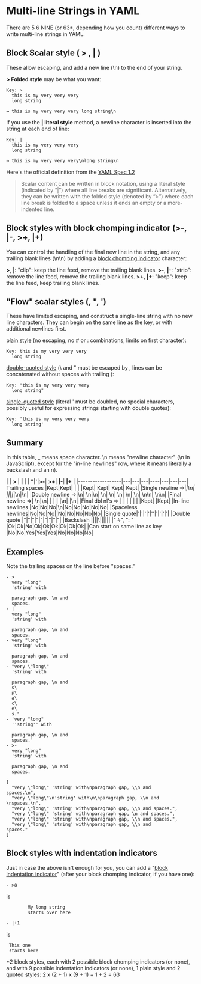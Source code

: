 # Multi-line Strings in YAML
There are 5 6 NINE (or 63*, depending how you count) different ways to write multi-line strings in YAML.

## Block Scalar style ( > , | )
These allow escaping, and add a new line (\n) to the end of your string.

**> Folded style** may be what you want:
```
Key: >
  this is my very very very
  long string
```
```
→ this is my very very very long string\n
```

If you use the **| literal style** method, a newline character is inserted into the string at each end of line:

```
Key: |
  this is my very very very
  long string
```
```
→ this is my very very very\nlong string\n
```

Here's the official definition from the [YAML Spec 1.2](http://www.yaml.org/spec/1.2/spec.html#id2760844)

> Scalar content can be written in block notation, using a literal style (indicated by “|”) where all line breaks are significant. Alternatively, they can be written with the folded style (denoted by “>”) where each line break is folded to a space unless it ends an empty or a more-indented line.

## Block styles with block chomping indicator (>-, |-, >+, |+)
You can control the handling of the final new line in the string, and any trailing blank lines (\n\n) by adding a [block chomping indicator](http://www.yaml.org/spec/1.2/spec.html#id2794534) character:

**>**, **|**: "clip": keep the line feed, remove the trailing blank lines.
**>-**, **|-**: "strip": remove the line feed, remove the trailing blank lines.
**>+**, **|+**: "keep": keep the line feed, keep trailing blank lines.

## "Flow" scalar styles (, ", ')
These have limited escaping, and construct a single-line string with no new line characters. They can begin on the same line as the key, or with additional newlines first.

[plain style](http://www.yaml.org/spec/1.2/spec.html#id2788859) (no escaping, no # or : combinations, limits on first character):
```
Key: this is my very very very 
  long string
  ```
[double-quoted style](http://www.yaml.org/spec/1.2/spec.html#style/flow/double-quoted) (\ and " must be escaped by \, lines can be concatenated without spaces with trailing \):
```
Key: "this is my very very very 
  long string"
  ```
[single-quoted style](http://www.yaml.org/spec/1.2/spec.html#style/flow/single-quoted) (literal ' must be doubled, no special characters, possibly useful for expressing strings starting with double quotes):
```
Key: 'this is my very very very
  long string'
```

## Summary
In this table, _ means space character. \n means "newline character" (\n in JavaScript), except for the "in-line newlines" row, where it means literally a backslash and an n).


| | **>** | **|** | | **"**|**'**|**>-**|	**>+**|	**|-**| **|+** |
|------------------|---|---|---|----|---|---|---|
Trailing spaces |Kept|Kept| | | |Kept|	Kept|	Kept|	Kept|
|Single newline =>|_|\n|	_|_|_|_|_|\n|\n|
|Double newline =>|\n|	\n|\n|	\n|	\n|	\n|	\n|	\n|	\n\n|	\n\n|
|Final newline =>| \n|\n| | | | |\n| |\n|
|Final dbl nl's => | | | | | | |Kept| |Kept|
|In-line newlines |No|No|No|\n|No|No|No|No|No|
|Spaceless newlines|No|No|No|\|No|No|No|No|No|
|Single quote|'|'|'|'|''|'|'|'|'|
|Double quote |"|"|"|\"|"|"|"|"|"|
|Backslash |\|\|\|\\|\|\|\|\|\|
|" #", ": " |Ok|Ok|No|Ok|Ok|Ok|Ok|Ok|Ok|
|Can start on same line as key |No|No|Yes|Yes|Yes|No|No|No|No|

## Examples
Note the trailing spaces on the line before "spaces."
```
- >
  very "long"
  'string' with

  paragraph gap, \n and        
  spaces.
- | 
  very "long"
  'string' with

  paragraph gap, \n and        
  spaces.
- very "long"
  'string' with

  paragraph gap, \n and        
  spaces.
- "very \"long\"
  'string' with

  paragraph gap, \n and        
  s\
  p\
  a\
  c\
  e\
  s."
- 'very "long"
  ''string'' with

  paragraph gap, \n and        
  spaces.'
- >- 
  very "long"
  'string' with

  paragraph gap, \n and        
  spaces.

[
  "very \"long\" 'string' with\nparagraph gap, \\n and         spaces.\n", 
  "very \"long\"\n'string' with\n\nparagraph gap, \\n and        \nspaces.\n", 
  "very \"long\" 'string' with\nparagraph gap, \\n and spaces.", 
  "very \"long\" 'string' with\nparagraph gap, \n and spaces.", 
  "very \"long\" 'string' with\nparagraph gap, \\n and spaces.", 
  "very \"long\" 'string' with\nparagraph gap, \\n and         spaces."
]
```

## Block styles with indentation indicators
Just in case the above isn't enough for you, you can add a "[block indentation indicator](http://www.yaml.org/spec/1.2/spec.html#id2793979)" (after your block chomping indicator, if you have one):

```
- >8
```
is
```
        My long string
        starts over here
```
```
- |+1
```
is
```
 This one
 starts here
```
 
*2 block styles, each with 2 possible block chomping indicators (or none), and with 9 possible indentation indicators (or none), 1 plain style and 2 quoted styles: 2 x (2 + 1) x (9 + 1) + 1 + 2 = 63